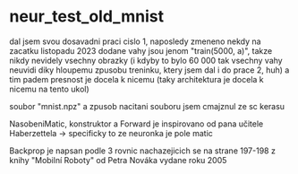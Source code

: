 # neur_test_old_mnist

dal jsem svou dosavadni praci cislo 1, naposledy zmeneno nekdy na zacatku listopadu 2023
dodane vahy jsou jenom "train(5000, a)", takze nikdy nevidely vsechny obrazky (i kdyby to bylo 60 000 tak vsechny vahy neuvidi diky hloupemu zpusobu treninku, ktery jsem dal i do prace 2, huh)
a tim padem presnost je docela k nicemu (taky architektura je docela k nicemu na tento ukol)

soubor "mnist.npz" a zpusob nacitani souboru jsem cmajznul ze sc kerasu

NasobeniMatic, konstruktor a Forward je inspirovano od pana učitele Haberzettela
	-> specificky to ze neuronka je pole matic

Backprop je napsan podle 3 rovnic nachazejicich se na strane 197-198 z knihy "Mobilní Roboty" od Petra Nováka vydane roku 2005